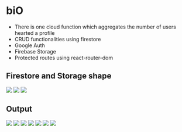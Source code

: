 # biO

- There is one cloud function which aggregates the number of users hearted a profile
- CRUD functionalities using firestore
- Google Auth
- Firebase Storage
- Protected routes using react-router-dom

## Firestore and Storage shape

![](./docs/firebase/img1.png)
![](./docs/firebase/img2.png)
![](./docs/firebase/img3.png)

## Output

![](./docs/output/img1.png)
![](./docs/output/img2.png)
![](./docs/output/img3.png)
![](./docs/output/img4.png)
![](./docs/output/img5.png)
![](./docs/output/img6.png)
![](./docs/output/img7.png)
